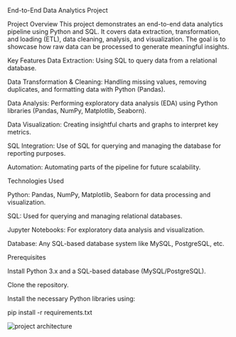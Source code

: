 End-to-End Data Analytics Project

Project Overview
This project demonstrates an end-to-end data analytics pipeline using Python and SQL.
It covers data extraction, transformation, and loading (ETL), data cleaning, analysis, and visualization.
The goal is to showcase how raw data can be processed to generate meaningful insights.

Key Features
Data Extraction: Using SQL to query data from a relational database.

Data Transformation & Cleaning: Handling missing values, removing duplicates, and formatting data with Python (Pandas).

Data Analysis: Performing exploratory data analysis (EDA) using Python libraries (Pandas, NumPy, Matplotlib, Seaborn).

Data Visualization: Creating insightful charts and graphs to interpret key metrics.

SQL Integration: Use of SQL for querying and managing the database for reporting purposes.

Automation: Automating parts of the pipeline for future scalability.

Technologies Used

Python: Pandas, NumPy, Matplotlib, Seaborn for data processing and visualization.

SQL: Used for querying and managing relational databases.

Jupyter Notebooks: For exploratory data analysis and visualization.

Database: Any SQL-based database system like MySQL, PostgreSQL, etc.

Prerequisites

Install Python 3.x and a SQL-based database (MySQL/PostgreSQL).

Clone the repository.

Install the necessary Python libraries using:

pip install -r requirements.txt


![project architecture](https://github.com/user-attachments/assets/02fad126-7078-4c25-bb42-196dfc2a8e19)
